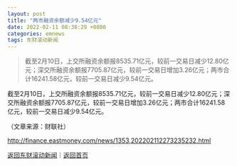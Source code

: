 ```yaml
---
layout: post
title: "两市融资余额减少9.54亿元"
date: 2022-02-11 08:38:29 +0800
categories: emnews
tags: 东财滚动新闻
---
```

> 截至2月10日，上交所融资余额报8535.71亿元，较前一交易日减少12.80亿元；深交所融资余额报7705.87亿元，较前一交易日增加3.26亿元；两市合计16241.58亿元，较前一交易日减少9.54亿元。

<p>截至2月10日，上交所融资余额报8535.71亿元，较前一交易日减少12.80亿元；深交所融资余额报7705.87亿元，较前一交易日增加3.26亿元；两市合计16241.58亿元，较前一交易日减少9.54亿元。</p><p class="em_media">（文章来源：财联社）</p>

<http://finance.eastmoney.com/news/1353,202202112273235232.html>

[返回东财滚动新闻](//finews.withounder.com/emnews/)｜[返回首页](//finews.withounder.com/)